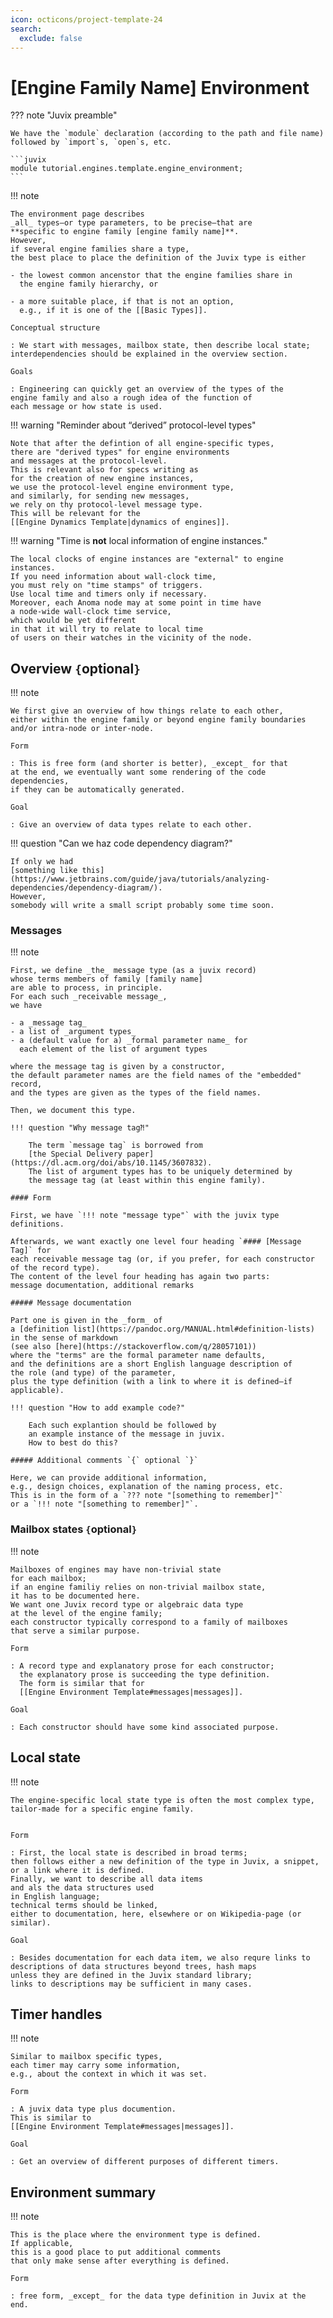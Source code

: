 ```yaml
---
icon: octicons/project-template-24
search:
  exclude: false
---
```


# [Engine Family Name] Environment

??? note "Juvix preamble"

    We have the `module` declaration (according to the path and file name)
    followed by `import`s, `open`s, etc.

    ```juvix
    module tutorial.engines.template.engine_environment;
    ```

!!! note

    The environment page describes
    _all_ types—or type parameters, to be precise—that are
    **specific to engine family [engine family name]**.
    However,
    if several engine families share a type,
    the best place to place the definition of the Juvix type is either

    - the lowest common ancenstor that the engine families share in
      the engine family hierarchy, or

    - a more suitable place, if that is not an option,
      e.g., if it is one of the [[Basic Types]].

    Conceptual structure

    : We start with messages, mailbox state, then describe local state;
    interdependencies should be explained in the overview section.

    Goals

    : Engineering can quickly get an overview of the types of the
    engine family and also a rough idea of the function of
    each message or how state is used.


!!! warning "Reminder about “derived” protocol-level types"

    Note that after the defintion of all engine-specific types,
    there are "derived types" for engine environments
    and messages at the protocol-level.
    This is relevant also for specs writing as
    for the creation of new engine instances,
    we use the protocol-level engine environment type,
    and similarly, for sending new messages,
    we rely on thy protocol-level message type.
    This will be relevant for the
    [[Engine Dynamics Template|dynamics of engines]].

!!! warning "Time is **not** local information of engine instances."

    The local clocks of engine instances are "external" to engine instances.
    If you need information about wall-clock time,
    you must rely on "time stamps" of triggers.
    Use local time and timers only if necessary.
    Moreover, each Anoma node may at some point in time have
    a node-wide wall-clock time service,
    which would be yet different
    in that it will try to relate to local time
    of users on their watches in the vicinity of the node.

## Overview `{`optional`}`

!!! note

    We first give an overview of how things relate to each other,
    either within the engine family or beyond engine family boundaries
    and/or intra-node or inter-node.

    Form

    : This is free form (and shorter is better), _except_ for that
    at the end, we eventually want some rendering of the code dependencies,
    if they can be automatically generated.

    Goal

    : Give an overview of data types relate to each other.

!!! question "Can we haz code dependency diagram?"

    If only we had
    [something like this](https://www.jetbrains.com/guide/java/tutorials/analyzing-dependencies/dependency-diagram/).
    However,
    somebody will write a small script probably some time soon.


### Messages

!!! note

    First, we define _the_ message type (as a juvix record)
    whose terms members of family [family name]
    are able to process, in principle.
    For each such _receivable message_,
    we have

    - a _message tag_
    - a list of _argument types_
    - a (default value for a) _formal parameter name_ for
      each element of the list of argument types

    where the message tag is given by a constructor,
    the default parameter names are the field names of the "embedded" record,
    and the types are given as the types of the field names.

    Then, we document this type.

    !!! question "Why message tag⁈"

        The term `message tag` is borrowed from
        [the Special Delivery paper](https://dl.acm.org/doi/abs/10.1145/3607832).
        The list of argument types has to be uniquely determined by
        the message tag (at least within this engine family).

    #### Form

    First, we have `!!! note "message type"` with the juvix type definitions.

    Afterwards, we want exactly one level four heading `#### [Message Tag]` for
    each receivable message tag (or, if you prefer, for each constructor of the record type).
    The content of the level four heading has again two parts:
    message documentation, additional remarks

    ##### Message documentation

    Part one is given in the _form_ of
    a [definition list](https://pandoc.org/MANUAL.html#definition-lists)
    in the sense of markdown
    (see also [here](https://stackoverflow.com/q/28057101))
    where the "terms" are the formal parameter name defaults,
    and the definitions are a short English language description of
    the role (and type) of the parameter,
    plus the type definition (with a link to where it is defined—if applicable).

    !!! question "How to add example code?"

        Each such explantion should be followed by
        an example instance of the message in juvix.
        How to best do this?

    ##### Additional comments `{` optional `}`

    Here, we can provide additional information,
    e.g., design choices, explanation of the naming process, etc.
    This is in the form of a `??? note "[something to remember]"`
    or a `!!! note "[something to remember]"`.

<!--
!!! question "ᚦ: _Is this the right spoto for the Juvix code?_"

    The given option is in response to our dear engineers.
    Other options would be

    - collapsed at the top
    - uncollapsed at the bottom

    One downside of the very succinct record type is
    that the definition becomes "monolithic".

    ??? note "In an ideal world ..."

        If only the record type would be generated out of the markdown
        (also checking, that the markdown adheres to the template ...),
        but then we would need the type definitions for the parameters
        ...
-->

### Mailbox states `{`optional`}`

!!! note

    Mailboxes of engines may have non-trivial state
    for each mailbox;
    if an engine familiy relies on non-trivial mailbox state,
    it has to be documented here.
    We want one Juvix record type or algebraic data type
    at the level of the engine family;
    each constructor typically correspond to a family of mailboxes
    that serve a similar purpose.

    Form

    : A record type and explanatory prose for each constructor;
      the explanatory prose is succeeding the type definition.
      The form is similar that for
      [[Engine Environment Template#messages|messages]].

    Goal

    : Each constructor should have some kind associated purpose.

<!--ᚦ: keep this here for a moment ¶
!!! example

    - Each mailbox has a ring buffer to estimate
      the frequency of time stamping requests.

??? todo

    add juvix code for a ring buffer for this example ☝️
-->

## Local state

!!! note

    The engine-specific local state type is often the most complex type,
    tailor-made for a specific engine family.


    Form

    : First, the local state is described in broad terms;
    then follows either a new definition of the type in Juvix, a snippet, or a link where it is defined.
    Finally, we want to describe all data items
    and als the data structures used
    in English language;
    technical terms should be linked,
    either to documentation, here, elsewhere or on Wikipedia-page (or similar).

    Goal

    : Besides documentation for each data item, we also requre links to
    descriptions of data structures beyond trees, hash maps
    unless they are defined in the Juvix standard library;
    links to descriptions may be sufficient in many cases.

<!--ᚦ:
!!! example

    We use the state of the time stamping server
    to store the rate limit
    (that we assume to be static for the sake of simplicity).


    `juvix`
    ```
    TimeStampingServerState := Nat;
    ```
-->

## Timer handles

!!! note

    Similar to mailbox specific types,
    each timer may carry some information,
    e.g., about the context in which it was set.

    Form

    : A juvix data type plus documention.
    This is similar to
    [[Engine Environment Template#messages|messages]].

    Goal

    : Get an overview of different purposes of different timers.

## Environment summary

!!! note

    This is the place where the environment type is defined.
    If applicable,
    this is a good place to put additional comments
    that only make sense after everything is defined.

    Form

    : free form, _except_ for the data type definition in Juvix at the end.
